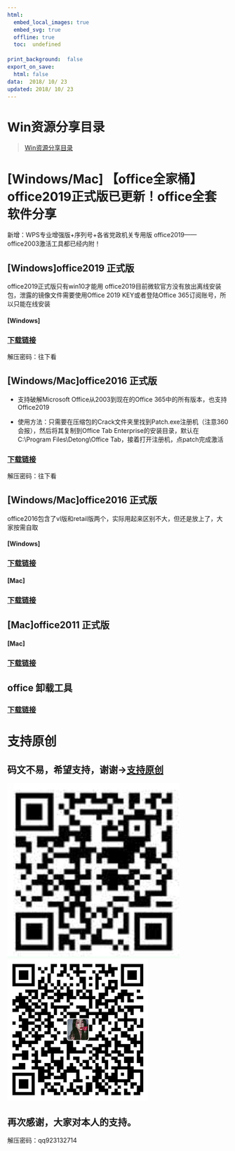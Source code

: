 ```yaml
---
html:
  embed_local_images: true
  embed_svg: true
  offline: true
  toc:  undefined

print_background:  false
export_on_save:
  html: false
data:  2018/ 10/ 23
updated: 2018/ 10/ 23
---
```


# Win资源分享目录

> [Win资源分享目录](https://blog.csdn.net/qq923132714/article/details/83108491 "Win资源分享目录")

# [Windows/Mac] 【office全家桶】office2019正式版已更新！office全套软件分享

新增：WPS专业增强版+序列号+各省党政机关专用版
office2019——office2003激活工具都已经内附！
## [Windows]office2019 正式版

office2019正式版只有win10才能用
office2019目前微软官方没有放出离线安装包，泄露的镜像文件需要使用Office 2019 KEY或者登陆Office 365订阅账号，所以只能在线安装

#### [Windows]

### [下载链接](http://u16848854.ctfile.net/fs/16848854-316234036 "office2019 正式版")
解压密码：往下看

## [Windows/Mac]office2016 正式版

* 支持破解Microsoft Office从2003到现在的Office 365中的所有版本，也支持Office2019

* 使用方法：只需要在压缩包的Crack文件夹里找到Patch.exe注册机（注意360会报），然后将其复制到Office Tab Enterprise的安装目录，默认在C:\Program Files\Detong\Office Tab，接着打开注册机，点patch完成激活

### [下载链接](http://u16848854.ctfile.net/fs/16848854-330293169 "支持破解Microsoft Office从2003到现在的Office 365中的所有版本，也支持Office2019")
解压密码：往下看

## [Windows/Mac]office2016 正式版

office2016包含了vl版和retail版两个，实际用起来区别不大，但还是放上了，大家按需自取

#### [Windows]

### [下载链接](http://u16848854.ctfile.net/fs/16848854-316242453 "office2016 正式版")

#### [Mac]

### [下载链接](http://u16848854.ctfile.net/fs/16848854-316243236 "office2016 正式版")

## [Mac]office2011 正式版


#### [Mac]

### [下载链接](http://u16848854.ctfile.net/fs/16848854-316245504 "office2011 正式版")

## office 卸载工具

### [下载链接](http://u16848854.ctfile.net/fs/16848854-316255653 "office 卸载工具")


# 支持原创
## 码文不易，希望支持，谢谢->**[支持原创](http://blog.csdn.net/qq923132714/article/details/79399145)**
![微信支付](https://raw.githubusercontent.com/923132714/my_picture/master/blog/support/weixin.png)![微信支付](https://raw.githubusercontent.com/923132714/my_picture/master/blog/support/支付宝.png)
## 再次感谢，大家对本人的支持。


解压密码：qq923132714
